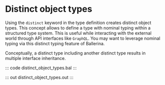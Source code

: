# Distinct object types

Using the `distinct` keyword in the type definition creates distinct object types. This concept allows to define a type with nominal typing within a structured type system. This is useful while interacting with the external world through API interfaces like `GraphQL`. You may want to leverage nominal typing via this distinct typing feature of Ballerina.

Conceptually, a distinct type including another distinct type results in multiple interface inheritance.

::: code distinct_object_types.bal :::

::: out distinct_object_types.out :::